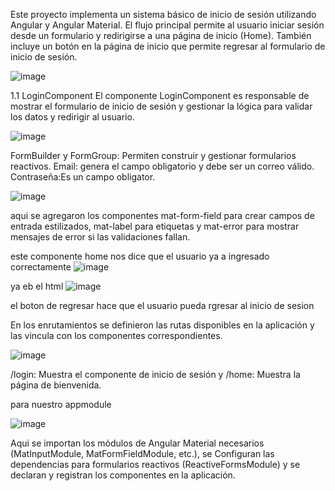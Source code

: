 Este proyecto implementa un sistema básico de inicio de sesión utilizando Angular y Angular Material. El flujo principal permite al usuario iniciar sesión desde un formulario y redirigirse a una página de inicio (Home). También incluye un botón en la página de inicio que permite regresar al formulario de inicio de sesión.

![image](https://github.com/user-attachments/assets/a4f30e3e-485a-4133-a8c7-7e6fb7434b3a)

1.1 LoginComponent
El componente LoginComponent es responsable de mostrar el formulario de inicio de sesión y gestionar la lógica para validar los datos y redirigir al usuario.

![image](https://github.com/user-attachments/assets/c635336d-8e0c-445c-96d4-736e75268db2)

FormBuilder y FormGroup: Permiten construir y gestionar formularios reactivos. Email: genera el campo obligatorio y debe ser un correo válido.
Contraseña:Es un campo obligator.

![image](https://github.com/user-attachments/assets/303dcf90-6e63-4eb1-8ee9-5574e738cff1)

aqui se agregaron los componentes mat-form-field para crear campos de entrada estilizados, mat-label para etiquetas y mat-error para mostrar mensajes de error si las validaciones fallan.


este componente home nos dice que el usuario ya a ingresado correctamente
![image](https://github.com/user-attachments/assets/ddea7aa4-4502-4050-83c4-6c1ce66a612b)

ya eb el html
![image](https://github.com/user-attachments/assets/581acf63-a881-40e3-ba76-f18a544e908a)

el boton de regresar hace que el usuario pueda rgresar al inicio de sesion

En los enrutamientos se definieron las rutas disponibles en la aplicación y las vincula con los componentes correspondientes.

![image](https://github.com/user-attachments/assets/0217cc4a-00a3-4b55-8329-db5bd986a195)

/login: Muestra el componente de inicio de sesión y /home: Muestra la página de bienvenida.


para nuestro appmodule

![image](https://github.com/user-attachments/assets/b9c6dd0a-2090-4c83-b44a-05823120e78c)

Aqui se importan los módulos de Angular Material necesarios (MatInputModule, MatFormFieldModule, etc.), se Configuran las dependencias para formularios reactivos (ReactiveFormsModule) y se declaran y registran los componentes en la aplicación.
